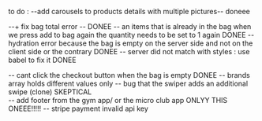 to do :
--add carousels to products details with multiple pictures-- doneee

--+ fix bag total error -- DONEE
-- an items that is already in the bag when we press add to bag again the quantity needs to be set to 1 again DONEE
-- hydration error because the bag is empty on the server side and not on the client side or the contrary DONEE
-- server did not match with styles : use babel to fix it DONEE

-- cant click the checkout button when the bag is empty DONEE
-- brands array holds different values only -- bug that the swiper adds an additional swipe (clone) SKEPTICAL  
-- add footer from the gym app/ or the micro club app
ONLYY THIS ONEEE!!!!!
-- stripe payment invalid api key
